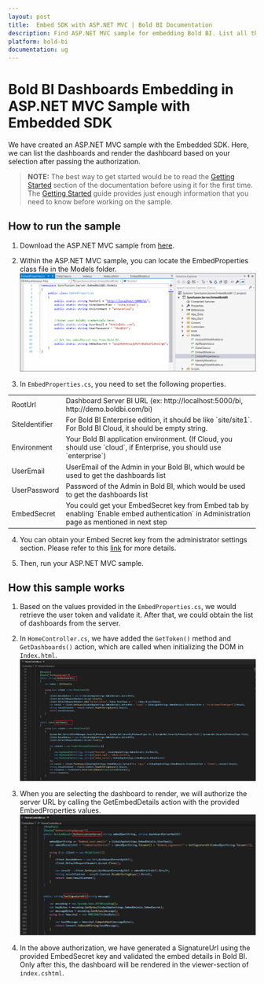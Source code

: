 ```yaml
---
layout: post
title:  Embed SDK with ASP.NET MVC | Bold BI Documentation
description: Find ASP.NET MVC sample for embedding Bold BI. List all the dashboards and render the dashboard based on your selection after passing the authorization.
platform: bold-bi
documentation: ug
---
```


# Bold BI Dashboards Embedding in ASP.NET MVC Sample with Embedded SDK

We have created an ASP.NET MVC sample with the Embedded SDK. Here, we can list the dashboards and render the dashboard based on your selection after passing the authorization.

> **NOTE:**  The best way to get started would be to read the [Getting Started](/getting-started/embedding-in-your-application/) section of the documentation before using it for the first time. The [Getting Started](/getting-started/embedding-in-your-application/) guide provides just enough information that you need to know before working on the sample.

## How to run the sample

1. Download the ASP.NET MVC sample from [here](https://github.com/boldbi/samples/tree/master/v3.2.16/asp-net-mvc).

2. Within the ASP.NET MVC sample, you can locate the EmbedProperties class file in the Models folder.
![Properties](/static/assets/javascript/sample/images/mvc-properties.png)

3. In `EmbedProperties.cs`, you need to set the following properties. 

<meta charset="utf-8"/>
<table>
  <tbody>
    <tr>
        <td align="left">RootUrl</td>
        <td align="left">Dashboard Server BI URL (ex: http://localhost:5000/bi, http://demo.boldbi.com/bi)</td>
    </tr>
    <tr>
        <td align="left">SiteIdentifier</td>
        <td align="left">For Bold BI Enterprise edition, it should be like `site/site1`. For Bold BI Cloud, it should be empty string.</td>
    </tr>
    <tr>
        <td align="left">Environment</td>
        <td align="left">Your Bold BI application environment. (If Cloud, you should use `cloud`, if  Enterprise, you should use `enterprise`)</td>
    </tr>
    <tr>
        <td align="left">UserEmail</td>
        <td align="left">UserEmail of the Admin in your Bold BI, which would be used to get the dashboards list</td>
    </tr>
    <tr>
        <td align="left">UserPassword</td>
        <td align="left">Password of the Admin in Bold BI, which would be used to get the dashboards list</td>
    </tr>
    <tr>
        <td align="left">EmbedSecret</td>
        <td align="left">You could get your EmbedSecret key from Embed tab by enabling `Enable embed authentication` in Administration page as mentioned in next step</td>
    </tr>
  </tbody>
</table>


4. You can obtain your Embed Secret key from the administrator settings section. Please refer to this [link](/site-administration/embed-settings/) for more details.    

5. Then, run your ASP.NET MVC sample.

## How this sample works

1. Based on the values provided in the `EmbedProperties.cs`, we would retrieve the user token and validate it. After that, we could obtain the list of dashboards from the server.

2. In `HomeController.cs`, we have added the `GetToken()` method and `GetDashboards()` action, which are called when initializing the DOM in `Index.html`.
![Initializing the DOM in MVC](/static/assets/javascript/sample/images/mvc-home-getdashboard.png)

3. When you are selecting the dashboard to render, we will authorize the server URL by calling the GetEmbedDetails action with the provided EmbedProperties values.
![Server Authorization in MVC](/static/assets/javascript/sample/images/mvc-home-getdetails.png)

4. In the above authorization, we have generated a SignatureUrl using the provided EmbedSecret key and validated the embed details in Bold BI. Only after this, the dashboard will be rendered in the viewer-section of `index.cshtml`.